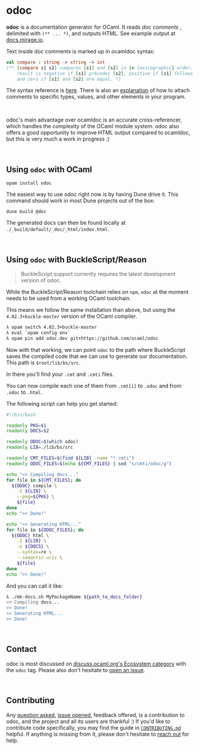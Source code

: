 # odoc

**odoc** is a documentation generator for OCaml. It reads *doc comments* ,
delimited with `(** ... *)`, and outputs HTML. See example output at
[docs.mirage.io][mirage-docs].

[mirage-docs]: http://docs.mirage.io/

Text inside doc comments is marked up in ocamldoc syntax:

```ocaml
val compare : string -> string -> int
(** [compare s1 s2] compares [s1] and [s2] in {e lexicographic} order. The
    result is negative if [s1] precedes [s2], positive if [s1] follows [s2],
    and zero if [s1] and [s2] are equal. *)
```

The syntax reference is [here][comment-syntax]. There is also an
[explanation][comment-location] of how to attach comments to specific types,
values, and other elements in your program.

[comment-syntax]: http://caml.inria.fr/pub/docs/manual-ocaml/ocamldoc.html#sec354
[comment-location]: http://caml.inria.fr/pub/docs/manual-ocaml/ocamldoc.html#sec350

<br/>

odoc's main advantage over ocamldoc is an accurate cross-referencer, which
handles the complexity of the OCaml module system. odoc also offers a good
opportunity to improve HTML output compared to ocamldoc, but this is very much
a work in progress :)

<br/>

## Using `odoc` with OCaml

```
opam install odoc
```

The easiest way to use odoc right now is by having Dune drive it. This command
should work in most Dune projects out of the box:

```
dune build @doc
```

The generated docs can then be found locally at
`./_build/default/_doc/_html/index.html`.

<br/>

## Using `odoc` with BuckleScript/Reason

> BuckleScript support currently requires the latest development version of odoc.

While the BuckleScript/Reason toolchain relies on `npm`, `odoc` at the moment
needs to be used from a working OCaml toolchain.

This means we follow the same installation than above, but using the
`4.02.3+buckle-master` version of the OCaml compiler.

```sh
λ opam switch 4.02.3+buckle-master
λ eval `opam config env`
λ opam pin add odoc.dev git+https://github.com/ocaml/odoc

```

Now with that working, we can point `odoc` to the path where BuckleScript saves
the compiled code that we can use to generate our documentation. This path is
`$root/lib/bs/src`.

In there you'll find your `.cmt` and `.cmti` files.

You can now compile each one of them from `.cmt[i]` to `.odoc` and from `.odoc`
to `.html`.

The following script can help you get started:

```bash
#!/bin/bash

readonly PKG=$1
readonly DOCS=$2

readonly ODOC=$(which odoc)
readonly LIB=./lib/bs/src

readonly CMT_FILES=$(find ${LIB} -name "*.cmti")
readonly ODOC_FILES=$(echo ${CMT_FILES} | sed "s/cmti/odoc/g")

echo "<< Compiling docs..."
for file in ${CMT_FILES}; do
  ${ODOC} compile \
    -I ${LIB} \
    --pkg=${PKG} \
    ${file}
done
echo ">> Done!"

echo "<< Generating HTML..."
for file in ${ODOC_FILES}; do
  ${ODOC} html \
    -I ${LIB} \
    -o ${DOCS} \
    --syntax=re \
    --semantic-uris \
    ${file}
done
echo ">> Done!"
```

And you can call it like:

```sh
λ ./mk-docs.sh MyPackageName ${path_to_docs_folder}
<< Compiling docs...
>> Done!
<< Generating HTML...
>> Done!
```

<br/>

## Contact

odoc is most discussed on [discuss.ocaml.org's Ecosystem category][discourse] with the `odoc` tag.
Please also don't hesitate to [open an issue][issues].

<br/>

## Contributing

Any [question asked](#contact), [issue opened][issues], feedback offered, is a
contribution to odoc, and the project and all its users are thankful :) If
you'd like to contribute code specifically, you may find the guide in
[`CONTRIBUTING.md`][contributing.md] helpful. If anything is missing from it,
please don't hesitate to [reach out](#contact) for help.

[discourse]: https://discuss.ocaml.org/c/eco
[issues]: https://github.com/ocaml/odoc/issues/new
[contributing.md]: https://github.com/ocaml/odoc/blob/master/CONTRIBUTING.md#readme
